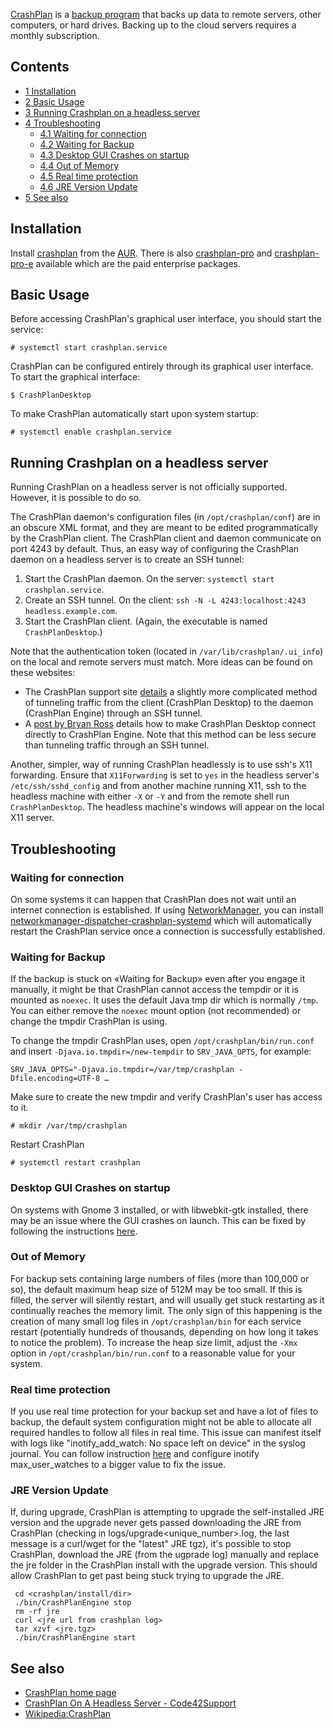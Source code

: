 [CrashPlan](https://www.crashplan.com/en-us/) is a [backup program](/index.php/Backup_program "Backup program") that backs up data to remote servers, other computers, or hard drives. Backing up to the cloud servers requires a monthly subscription.

## Contents

*   [1 Installation](#Installation)
*   [2 Basic Usage](#Basic_Usage)
*   [3 Running Crashplan on a headless server](#Running_Crashplan_on_a_headless_server)
*   [4 Troubleshooting](#Troubleshooting)
    *   [4.1 Waiting for connection](#Waiting_for_connection)
    *   [4.2 Waiting for Backup](#Waiting_for_Backup)
    *   [4.3 Desktop GUI Crashes on startup](#Desktop_GUI_Crashes_on_startup)
    *   [4.4 Out of Memory](#Out_of_Memory)
    *   [4.5 Real time protection](#Real_time_protection)
    *   [4.6 JRE Version Update](#JRE_Version_Update)
*   [5 See also](#See_also)

## Installation

Install [crashplan](https://aur.archlinux.org/packages/crashplan/) from the [AUR](/index.php/AUR "AUR"). There is also [crashplan-pro](https://aur.archlinux.org/packages/crashplan-pro/) and [crashplan-pro-e](https://aur.archlinux.org/packages/crashplan-pro-e/) available which are the paid enterprise packages.

## Basic Usage

Before accessing CrashPlan's graphical user interface, you should start the service:

```
# systemctl start crashplan.service

```

CrashPlan can be configured entirely through its graphical user interface. To start the graphical interface:

```
$ CrashPlanDesktop

```

To make CrashPlan automatically start upon system startup:

```
# systemctl enable crashplan.service

```

## Running Crashplan on a headless server

Running CrashPlan on a headless server is not officially supported. However, it is possible to do so.

The CrashPlan daemon's configuration files (in `/opt/crashplan/conf`) are in an obscure XML format, and they are meant to be edited programmatically by the CrashPlan client. The CrashPlan client and daemon communicate on port 4243 by default. Thus, an easy way of configuring the CrashPlan daemon on a headless server is to create an SSH tunnel:

1.  Start the CrashPlan daemon. On the server: `systemctl start crashplan.service`.
2.  Create an SSH tunnel. On the client: `ssh -N -L 4243:localhost:4243 headless.example.com`.
3.  Start the CrashPlan client. (Again, the executable is named `CrashPlanDesktop`.)

Note that the authentication token (located in `/var/lib/crashplan/.ui_info`) on the local and remote servers must match. More ideas can be found on these websites:

*   The CrashPlan support site [details](http://support.code42.com/CrashPlan/Latest/Configuring/Configuring_A_Headless_Client) a slightly more complicated method of tunneling traffic from the client (CrashPlan Desktop) to the daemon (CrashPlan Engine) through an SSH tunnel.
*   A [post by Bryan Ross](http://www.liquidstate.net/how-to-manage-your-crashplan-server-remotely/) details how to make CrashPlan Desktop connect directly to CrashPlan Engine. Note that this method can be less secure than tunneling traffic through an SSH tunnel.

Another, simpler, way of running CrashPlan headlessly is to use ssh's X11 forwarding. Ensure that `X11Forwarding` is set to `yes` in the headless server's `/etc/ssh/sshd_config` and from another machine running X11, ssh to the headless machine with either `-X` or `-Y` and from the remote shell run `CrashPlanDesktop`. The headless machine's windows will appear on the local X11 server.

## Troubleshooting

### Waiting for connection

On some systems it can happen that CrashPlan does not wait until an internet connection is established. If using [NetworkManager](/index.php/NetworkManager "NetworkManager"), you can install [networkmanager-dispatcher-crashplan-systemd](https://aur.archlinux.org/packages/networkmanager-dispatcher-crashplan-systemd/) which will automatically restart the CrashPlan service once a connection is successfully established.

### Waiting for Backup

If the backup is stuck on «Waiting for Backup» even after you engage it manually, it might be that CrashPlan cannot access the tempdir or it is mounted as `noexec`. It uses the default Java tmp dir which is normally `/tmp`. You can either remove the `noexec` mount option (not recommended) or change the tmpdir CrashPlan is using.

To change the tmpdir CrashPlan uses, open `/opt/crashplan/bin/run.conf` and insert `-Djava.io.tmpdir=/new-tempdir` to `SRV_JAVA_OPTS`, for example:

```
SRV_JAVA_OPTS="-Djava.io.tmpdir=/var/tmp/crashplan -Dfile.encoding=UTF-8 …

```

Make sure to create the new tmpdir and verify CrashPlan's user has access to it.

```
# mkdir /var/tmp/crashplan

```

Restart CrashPlan

```
# systemctl restart crashplan

```

### Desktop GUI Crashes on startup

On systems with Gnome 3 installed, or with libwebkit-gtk installed, there may be an issue where the GUI crashes on launch. This can be fixed by following the instructions [here](https://support.code42.com/CrashPlan/Latest/Troubleshooting/CrashPlan_Client_Closes_In_Some_Linux_Installations).

### Out of Memory

For backup sets containing large numbers of files (more than 100,000 or so), the default maximum heap size of 512M may be too small. If this is filled, the server will silently restart, and will usually get stuck restarting as it continually reaches the memory limit. The only sign of this happening is the creation of many small log files in `/opt/crashplan/bin` for each service restart (potentially hundreds of thousands, depending on how long it takes to notice the problem). To increase the heap size limit, adjust the `-Xmx` option in `/opt/crashplan/bin/run.conf` to a reasonable value for your system.

### Real time protection

If you use real time protection for your backup set and have a lot of files to backup, the default system configuration might not be able to allocate all required handles to follow all files in real time. This issue can manifest itself with logs like "inotify_add_watch: No space left on device" in the syslog journal. You can follow instruction [here](http://support.code42.com/CrashPlan/Latest/Troubleshooting/Real-Time_Backup_For_Network-Attached_Drives) and configure inotify max_user_watches to a bigger value to fix the issue.

### JRE Version Update

If, during upgrade, CrashPlan is attempting to upgrade the self-installed JRE version and the upgrade never gets passed downloading the JRE from CrashPlan (checking in logs/upgrade<unique_number>.log, the last message is a curl/wget for the "latest" JRE tgz), it's possible to stop CrashPlan, download the JRE (from the ugprade log) manually and replace the jre folder in the CrashPlan install with the upgrade version. This should allow CrashPlan to get past being stuck trying to upgrade the JRE.

```
 cd <crashplan/install/dir>
 ./bin/CrashPlanEngine stop
 rm -rf jre
 curl <jre url from crashplan log>
 tar xzvf <jre.tgz>
 ./bin/CrashPlanEngine start

```

## See also

*   [CrashPlan home page](http://www.code42.com/crashplan/)
*   [CrashPlan On A Headless Server - Code42Support](http://support.code42.com/CrashPlan/Latest/Configuring/Using_CrashPlan_On_A_Headless_Computer)
*   [Wikipedia:CrashPlan](https://en.wikipedia.org/wiki/CrashPlan "wikipedia:CrashPlan")